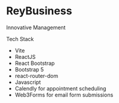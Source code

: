 # ReyBusiness
Innovative Management

Tech Stack
- Vite
- ReactJS
- React Bootstrap
- Bootstrap 5
- react-router-dom
- Javascript
- Calendly for appointment scheduling
- Web3Forms for email form submissions